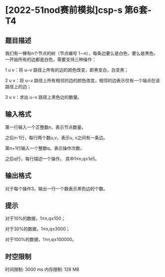# [2022-51nod赛前模拟]csp-s 第6套-T4

## 题目描述

我们有一棵有n个节点的树（节点编号 1∼n），每条边要么是白色，要么是黑色，一开始所有的边都是白色，需要支持三种操作：

1 u v：将 u−v 路径上所有的边的颜色改变，即黑变白，白变黑；

2 u v：将 u−v 路径上所有相邻的边的颜色改变，相邻的边表示仅有一个端点在该路径上的边；

3 u v：求出 u−v 路径上黑色边的数量。

## 输入格式

第一行输入一个正整数n，表示节点数量。

之后n-1行，每行两个数u,v，表示u, v之间有一条边。

第n+1行输入一个整数q，表示操作次数。

之后q行，每行描述一个操作。
其中1≤n,q≤1e5。

## 输出格式

对于每个操作3，输出一行一个数表示黑色边的个数。

## 提示

对于10%的数据，1≤n,q≤100；

对于30%的数据，1≤n,q≤3000；

对于100%的数据，1≤n,q≤100000。


## 时空限制

时间限制: 3000 ms
内存限制: 128 MB
